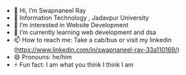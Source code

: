 - 👋 Hi, I’m Swapnaneel Ray
- 🚀 Information Technology , Jadavpur University 
- 👀 I’m interested in Website Development
- 🌱 I’m currently learning web development and dsa
- 📫 How to reach me: Take a cab/bus or visit my linkedin (https://www.linkedin.com/in/swapnaneel-ray-33a110169/)
- 😄 Pronouns: he/him
- ⚡ Fun fact: I am what you think I think I am
<!---
SwapnaneelR/SwapnaneelR is a ✨ special ✨ repository because its `README.md` (this file) appears on your GitHub profile.
You can click the Preview link to take a look at your changes.
--->
